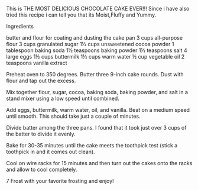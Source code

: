 This is THE MOST DELICIOUS CHOCOLATE CAKE EVER!!! Since i have also tried this recipe i can tell you that its Moist,Fluffy and Yummy.


Ingredients

 butter and flour for coating and dusting the cake pan
 3 cups all-purpose flour
 3 cups granulated sugar
 1½ cups unsweetened cocoa powder
 1 tablespoon baking soda
 1½ teaspoons baking powder
 1½ teaspoons salt
 4 large eggs
 1½ cups buttermilk
 1½ cups warm water
 ½ cup vegetable oil
 2 teaspoons vanilla extract


Preheat oven to 350 degrees. Butter three 9-inch cake rounds. Dust with flour and tap out the excess.

 Mix together flour, sugar, cocoa, baking soda, baking powder, and salt in a stand mixer using a low speed until combined.

 Add eggs, buttermilk, warm water, oil, and vanilla. Beat on a medium speed until smooth. This should take just a couple of minutes.

 Divide batter among the three pans. I found that it took just over 3 cups of the batter to divide it evenly.

Bake for 30-35 minutes until the cake meets the toothpick test (stick a toothpick in and it comes out clean).

 Cool on wire racks for 15 minutes and then turn out the cakes onto the racks and allow to cool completely.

7️ Frost with your favorite frosting and enjoy!
